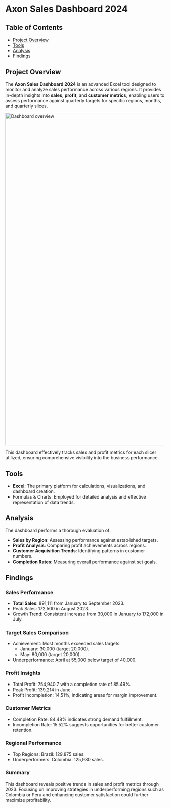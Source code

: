 # Axon Sales Dashboard 2024

## Table of Contents
- [Project Overview](#project-overview)
- [Tools](#tools)
- [Analysis](#analysis)
- [Findings](#findings)


## Project Overview
The **Axon Sales Dashboard 2024** is an advanced Excel tool designed to monitor and analyze sales performance across various regions. It provides in-depth insights into **sales**, **profit**, and **customer metrics**, enabling users to assess performance against quarterly targets for specific regions, months, and quarterly slices.

<img width="1046" alt="Dashboard overview" src="https://github.com/user-attachments/assets/3e5c9e2b-9670-4969-8a92-388eded65728">


This dashboard effectively tracks sales and profit metrics for each slicer utilized, ensuring comprehensive visibility into the business performance.

## Tools
- **Excel**: The primary platform for calculations, visualizations, and dashboard creation.
- Formulas & Charts: Employed for detailed analysis and effective representation of data trends.

## Analysis
The dashboard performs a thorough evaluation of:
- **Sales by Region**: Assessing performance against established targets.
- **Profit Analysis**: Comparing profit achievements across regions.
- **Customer Acquisition Trends**: Identifying patterns in customer numbers.
- **Completion Rates**: Measuring overall performance against set goals.

## Findings

### Sales Performance
- **Total Sales**: 891,111 from January to September 2023.
- Peak Sales: 172,500 in August 2023.
- Growth Trend: Consistent increase from 30,000 in January to 172,000 in July.
  
### Target Sales Comparison
- Achievement: Most months exceeded sales targets.
  - January: 30,000 (target 20,000).
  - May: 80,000 (target 20,000).
- Underperformance: April at 55,000 below target of 40,000.

### Profit Insights
- Total Profit: 754,940.7 with a completion rate of 85.49%.
- Peak Profit: 139,214 in June.
- Profit Incompletion: 14.51%, indicating areas for margin improvement.

### Customer Metrics
- Completion Rate: 84.48% indicates strong demand fulfillment.
- Incompletion Rate: 15.52% suggests opportunities for better customer retention.

### Regional Performance
- Top Regions: 
  Brazil: 129,875 sales.
- Underperformers: 
  Colombia: 125,980 sales.
  

### Summary
This dashboard reveals positive trends in sales and profit metrics through 2023. Focusing on improving strategies in underperforming regions such as Colombia or Peru and enhancing customer satisfaction could further maximize profitability.
